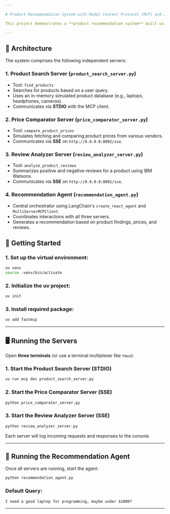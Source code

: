 ```yaml
---

# Product Recommendation System with Model Context Protocol (MCP) and IBM watsonx

This project demonstrates a **product recommendation system** built using the **Model Context Protocol (MCP)** with a **multi-server architecture**. It integrates functionalities like product search, price comparison, and review analysis, using **Server-Sent Events (SSE)** and **Standard Input/Output (STDIO)** for inter-server communication. The **review analysis** is powered by **IBM watsonx**.

---
```


## 🧱 Architecture

The system comprises the following independent servers:

### 1. **Product Search Server** (`product_search_server.py`)

* Tool: `find_products`
* Searches for products based on a user query.
* Uses an in-memory simulated product database (e.g., laptops, headphones, cameras).
* Communicates via **STDIO** with the MCP client.

### 2. **Price Comparator Server** (`price_comparator_server.py`)

* Tool: `compare_product_prices`
* Simulates fetching and comparing product prices from various vendors.
* Communicates via **SSE** on `http://0.0.0.0:8002/sse`.

### 3. **Review Analyzer Server** (`review_analyzer_server.py`)

* Tool: `analyze_product_reviews`
* Summarizes positive and negative reviews for a product using IBM Watsonx.
* Communicates via **SSE** on `http://0.0.0.0:8001/sse`.

### 4. **Recommendation Agent** (`recommendation_agent.py`)

* Central orchestrator using LangChain's `create_react_agent` and `MultiServerMCPClient`.
* Coordinates interactions with all three servers.
* Generates a recommendation based on product findings, prices, and reviews.


## 🚀 Getting Started

### 1. Set up the virtual environment:

```bash
uv venv
source .venv/bin/activate
```

### 2. Initialize the uv project:

```bash
uv init
```

### 3. Install required package:

```bash
uv add fastmcp
```

---

## 🖥️ Running the Servers

Open **three terminals** (or use a terminal multiplexer like `tmux`):

### 1. Start the Product Search Server (STDIO)

```bash
uv run mcp dev product_search_server.py
```

### 2. Start the Price Comparator Server (SSE)

```bash
python price_comparator_server.py
```

### 3. Start the Review Analyzer Server (SSE)

```bash
python review_analyzer_server.py
```

Each server will log incoming requests and responses to the console.

---

## 🤖 Running the Recommendation Agent

Once all servers are running, start the agent:

```bash
python recommendation_agent.py
```

### Default Query:

```
I need a good laptop for programming, maybe under $1000?
```

---

